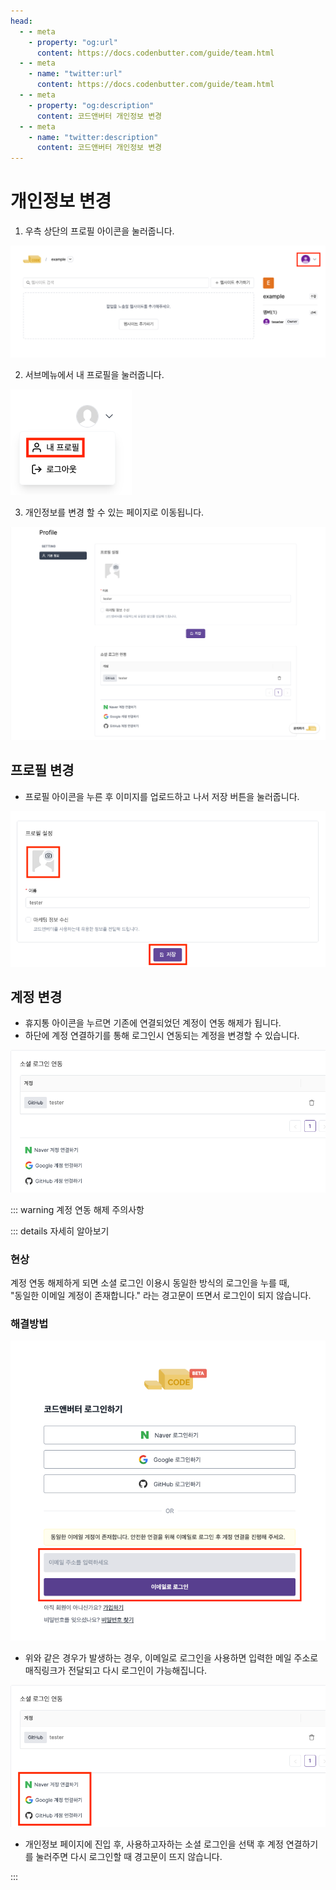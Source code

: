 ```yaml
---
head:
  - - meta
    - property: "og:url"
      content: https://docs.codenbutter.com/guide/team.html
  - - meta
    - name: "twitter:url"
      content: https://docs.codenbutter.com/guide/team.html
  - - meta
    - property: "og:description"
      content: 코드앤버터 개인정보 변경
  - - meta
    - name: "twitter:description"
      content: 코드앤버터 개인정보 변경
---
```


# 개인정보 변경

1. 우측 상단의 프로필 아이콘을 눌러줍니다.

![마이페이지](./imgs/my-page/section_1.png)

2. 서브메뉴에서 내 프로필을 눌러줍니다.

![프로필 서브 메뉴](./imgs/my-page/section_2.png)

3.  개인정보를 변경 할 수 있는 페이지로 이동됩니다.

![마이페이지](./imgs/my-page/section_3.png)

## 프로필 변경

- 프로필 아이콘을 누른 후 이미지를 업로드하고 나서 저장 버튼을 눌러줍니다.

![프로필 변경](./imgs/my-page/section_4.png)

## 계정 변경

- 휴지통 아이콘을 누르면 기존에 연결되었던 계정이 연동 해제가 됩니다.
- 하단에 계정 연결하기를 통해 로그인시 연동되는 계정을 변경할 수 있습니다.

![계정 변경](./imgs/my-page/section_5.png)

::: warning 계정 연동 해제 주의사항

::: details 자세히 알아보기

### 현상

계정 연동 해제하게 되면 소셜 로그인 이용시 동일한 방식의 로그인을 누를 때, <br/>
"동일한 이메일 계정이 존재합니다." 라는 경고문이 뜨면서 로그인이 되지 않습니다.

### 해결방법

![동일한 이메일](./imgs/my-page/section_6.png)

- 위와 같은 경우가 발생하는 경우, 이메일로 로그인을 사용하면 입력한 메일 주소로 매직링크가 전달되고 다시 로그인이 가능해집니다.

![계정 연결](./imgs/my-page/section_7.png)

- 개인정보 페이지에 진입 후, 사용하고자하는 소셜 로그인을 선택 후 계정 연결하기를 눌러주면 다시 로그인할 때 경고문이 뜨지 않습니다.

:::
